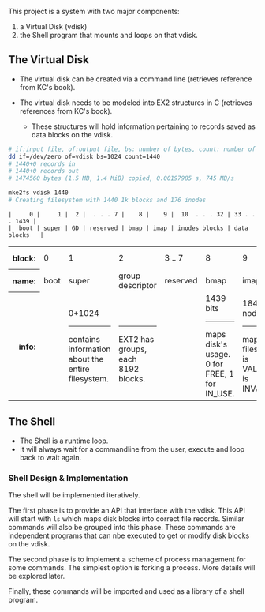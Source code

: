 
This project is a system with two major components:

1. a Virtual Disk (vdisk)
2. the Shell program that mounts and loops on that vdisk.


## The Virtual Disk

- The virtual disk can be created via a command line (retrieves reference from KC's book).

- The virtual disk needs to be modeled into EX2 structures in C (retrieves references from KC's book).
	- These structures will hold information pertaining to records saved as data blocks on the vdisk.

```sh
# if:input file, of:output file, bs: number of bytes, count: number of blocks
dd if=/dev/zero of=vdisk bs=1024 count=1440
# 1440+0 records in
# 1440+0 records out
# 1474560 bytes (1.5 MB, 1.4 MiB) copied, 0.00197985 s, 745 MB/s

mke2fs vdisk 1440
# Creating filesystem with 1440 1k blocks and 176 inodes
```

```
|     0 |     1 |  2 |  . . . 7 |    8 |    9 |  10  . . . 32 | 33 . . . 1439 | 
|  boot | super | GD | reserved | bmap | imap | inodes blocks | data blocks   |
```

<table>
  <tr>
    <th style='text-align:right'>block:</th>
    <td>0</td>
    <td>1</td>
    <td>2</td>
    <td>3 .. 7</td>
    <td>8</td>
    <td>9</td>
    <td>10 .. 32</td>
    <td>33 .. 1439</td>
  </tr>
  <tr>
    <th style='text-align:right'>name:</th>
    <td>boot</td>
    <td>super</td>
    <td>group descriptor</td>
    <td>reserved</td>
    <td>bmap</td>
    <td>imap</td>
    <td>inode blocks</td>
    <td>data blocks</td>
  </tr>
  <tr>
    <th style='text-align:right'>info:</th>
    <td></td>
    <td>0+1024
      <hr>contains information about the entire filesystem.
    </td>
    <td>&nbsp
      <hr>EXT2 has groups, each 8192 blocks.
    </td>
    <td></td>
    <td>1439 bits
      <hr>maps disk's usage. 0 for FREE, 1 for IN_USE.
    </td>
    <td>184 nodes
      <hr>maps files. 0 is VALID, 1 is INVALID.
    </td>
    <td>128B per inode</td>
    <td></td>
  </tr>
</table>

## The Shell

- The Shell is a runtime loop.
- It will always wait for a commandline from the user, execute and loop back to wait again.

### Shell Design & Implementation

The shell will be implemented iteratively.

The first phase is to provide an API that interface with the vdisk. This API will start with `ls` which maps disk blocks into correct file records. Similar commands will also be grouped into this phase. These commands are independent programs that can nbe executed to get or modify disk blocks on the vdisk.

The second phase is to implement a scheme of process management for some commands. The simplest option is forking a process. More details will be explored later.

Finally, these commands will be imported and used as a library of a shell program.
